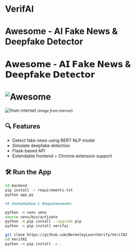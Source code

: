 # VerifAI
# Awesome - AI Fake News & Deepfake Detector

# 𝗔𝘄𝗲𝘀𝗼𝗺𝗲 - 𝗔𝗜 𝗙𝗮𝗸𝗲 𝗡𝗲𝘄𝘀 & 𝗗𝗲𝗲𝗽𝗳𝗮𝗸𝗲 𝗗𝗲𝘁𝗲𝗰𝘁𝗼𝗿

# ![Awesome](https://cdn.rawgit.com/sindresorhus/awesome/d7305f38d29fed78fa85652e3a63e154dd8e8829/media/badge.svg)

![from internet](assets/cover.jpg)
<small>*(image from internet)*</small>


## 🔍 Features
- Detect fake news using BERT NLP model
- Simulate deepfake detection
- Flask-based API
- Extendable frontend + Chrome extension support
## 🛠️ Run the App
```bash
cd backend
pip install -r requirements.txt
python app.py

## 𝗜𝗻𝘀𝘁𝗮𝗹𝗹𝗮𝘁𝗶𝗼𝗻 & 𝗥𝗲𝗾𝘂𝗶𝗿𝗲𝗺𝗲𝗻𝘁𝘀:

python -m venv venv
source venv/bin/activate
python -m pip install --upgrade pip
python -m pip install verifai

git clone https://github.com/BerkeleyLearnVerify/VerifAI
cd VerifAI
python -m pip install -e .


